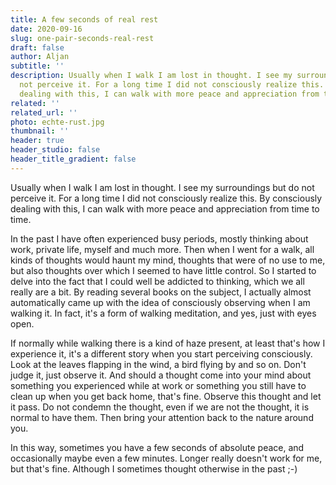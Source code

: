 ```yaml
---
title: A few seconds of real rest
date: 2020-09-16
slug: one-pair-seconds-real-rest
draft: false
author: Aljan
subtitle: ''
description: Usually when I walk I am lost in thought. I see my surroundings but do
  not perceive it. For a long time I did not consciously realize this. By consciously
  dealing with this, I can walk with more peace and appreciation from time to time.
related: ''
related_url: ''
photo: echte-rust.jpg
thumbnail: ''
header: true
header_studio: false
header_title_gradient: false
---
```


Usually when I walk I am lost in thought. I see my surroundings but do not perceive it. For a long time I did not consciously realize this. By consciously dealing with this, I can walk with more peace and appreciation from time to time.

In the past I have often experienced busy periods, mostly thinking about work, private life, myself and much more. Then when I went for a walk, all kinds of thoughts would haunt my mind, thoughts that were of no use to me, but also thoughts over which I seemed to have little control. So I started to delve into the fact that I could well be addicted to thinking, which we all really are a bit. By reading several books on the subject, I actually almost automatically came up with the idea of consciously observing when I am walking it. In fact, it's a form of walking meditation, and yes, just with eyes open.

If normally while walking there is a kind of haze present, at least that's how I experience it, it's a different story when you start perceiving consciously. Look at the leaves flapping in the wind, a bird flying by and so on. Don't judge it, just observe it. And should a thought come into your mind about something you experienced while at work or something you still have to clean up when you get back home, that's fine. Observe this thought and let it pass. Do not condemn the thought, even if we are not the thought, it is normal to have them. Then bring your attention back to the nature around you.

In this way, sometimes you have a few seconds of absolute peace, and occasionally maybe even a few minutes. Longer really doesn't work for me, but that's fine. Although I sometimes thought otherwise in the past ;-)